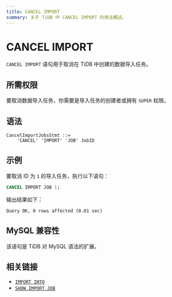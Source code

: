 ```yaml
---
title: CANCEL IMPORT
summary: 关于 TiDB 中 CANCEL IMPORT 的用法概述。
---
```


# CANCEL IMPORT

`CANCEL IMPORT` 语句用于取消在 TiDB 中创建的数据导入任务。

## 所需权限

要取消数据导入任务，你需要是导入任务的创建者或拥有 `SUPER` 权限。

## 语法

```ebnf+diagram
CancelImportJobsStmt ::=
    'CANCEL' 'IMPORT' 'JOB' JobID
```

## 示例

要取消 ID 为 `1` 的导入任务，执行以下语句：

```sql
CANCEL IMPORT JOB 1;
```

输出结果如下：

```
Query OK, 0 rows affected (0.01 sec)
```

## MySQL 兼容性

该语句是 TiDB 对 MySQL 语法的扩展。

## 相关链接

* [`IMPORT INTO`](/sql-statements/sql-statement-import-into.md)
* [`SHOW IMPORT JOB`](/sql-statements/sql-statement-show-import-job.md)
